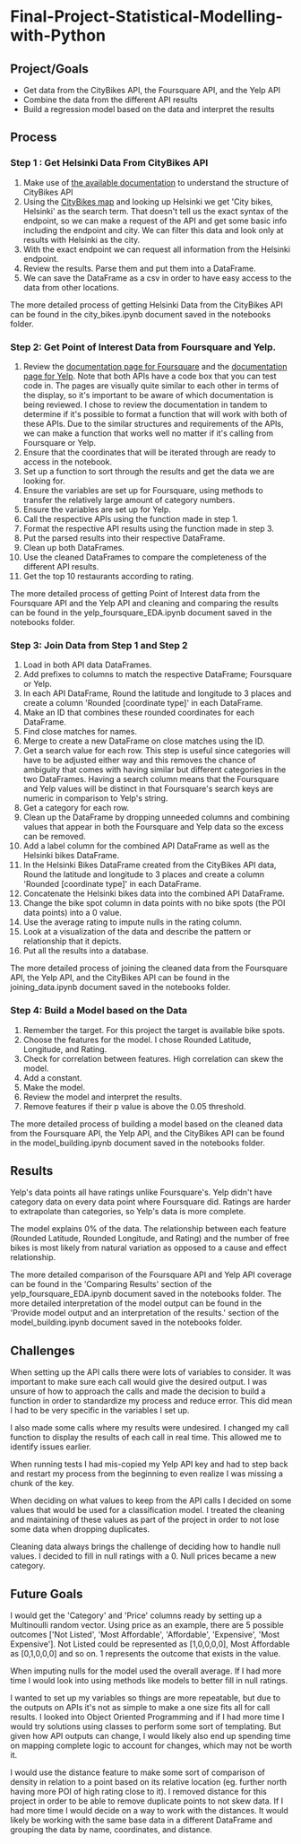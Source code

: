 # Final-Project-Statistical-Modelling-with-Python

## Project/Goals
- Get data from the CityBikes API, the Foursquare API, and the Yelp API
- Combine the data from the different API results
- Build a regression model based on the data and interpret the results

## Process

### Step 1 : Get Helsinki Data From CityBikes API
1. Make use of [the available documentation](https://api.citybik.es/v2/) to understand the structure of CityBikes API
2. Using the [CityBikes map](https://citybik.es/) and looking up Helsinki we get 'City bikes, Helsinki' as the search term. That doesn't tell us the exact syntax of the endpoint, so we can make a request of the API and get some basic info including the endpoint and city. We can filter this data and look only at results with Helsinki as the city.
3. With the exact endpoint we can request all information from the Helsinki endpoint.
4. Review the results. Parse them and put them into a DataFrame.
5. We can save the DataFrame as a csv in order to have easy access to the data from other locations.

The more detailed process of getting Helsinki Data from the CityBikes API can be found in the city_bikes.ipynb document saved in the notebooks folder.
### Step 2: Get Point of Interest Data from Foursquare and Yelp.
1. Review the [documentation page for Foursquare](https://docs.foursquare.com/developer/reference/place-search) and the [documentation page for Yelp](https://docs.developer.yelp.com/reference/v3_business_search). Note that both APIs have a code box that you can test code in. The pages are visually quite similar to each other in terms of the display, so it's important to be aware of which documentation is being reviewed. I chose to review the documentation in tandem to determine if it's possible to format a function that will work with both of these APIs. Due to the similar structures and requirements of the APIs, we can make a function that works well no matter if it's calling from Foursquare or Yelp.
2. Ensure that the coordinates that will be iterated through are ready to access in the notebook.
3. Set up a function to sort through the results and get the data we are looking for.
4. Ensure the variables are set up for Foursquare, using methods to transfer the relatively large amount of category numbers.
5. Ensure the variables are set up for Yelp.
6. Call the respective APIs using the function made in step 1.
7. Format the respective API results using the function made in step 3.
8. Put the parsed results into their respective DataFrame.
9. Clean up both DataFrames.
10. Use the cleaned DataFrames to compare the completeness of the different API results.
11. Get the top 10 restaurants according to rating.

The more detailed process of getting Point of Interest data from the Foursquare API and the Yelp API and cleaning and comparing the results can be found in the yelp_foursquare_EDA.ipynb document saved in the notebooks folder.

### Step 3: Join Data from Step 1 and Step 2
1. Load in both API data DataFrames.
2. Add prefixes to columns to match the respective DataFrame; Foursquare or Yelp.
3. In each API DataFrame, Round the latitude and longitude to 3 places and create a column 'Rounded [coordinate type]' in each DataFrame. 
4. Make an ID that combines these rounded coordinates for each DataFrame.
5. Find close matches for names.
6. Merge to create a new DataFrame on close matches using the ID.
7. Get a search value for each row. This step is useful since categories will have to be adjusted either way and this removes the chance of ambiguity that comes with having similar but different categories in the two DataFrames. Having a search column means that the Foursquare and Yelp values will be distinct in that Foursquare's search keys are numeric in comparison to Yelp's string.
8. Get a category for each row.
9. Clean up the DataFrame by dropping unneeded columns and combining values that appear in both the Foursquare and Yelp data so the excess can be removed.
10. Add a label column for the combined API DataFrame as well as the Helsinki bikes DataFrame.
11. In the Helsinki Bikes DataFrame created from the CityBikes API data, Round the latitude and longitude to 3 places and create a column 'Rounded [coordinate type]' in each DataFrame. 
12. Concatenate the Helsinki bikes data into the combined API DataFrame.
13. Change the bike spot column in data points with no bike spots (the POI data points) into a 0 value.
14. Use the average rating to impute nulls in the rating column.
15. Look at a visualization of the data and describe the pattern or relationship that it depicts.
16. Put all the results into a database.

The more detailed process of joining the cleaned data from the Foursquare API, the Yelp API, and the CityBikes API can be found in the joining_data.ipynb document saved in the notebooks folder.

### Step 4: Build a Model based on the Data
1. Remember the target. For this project the target is available bike spots.
2. Choose the features for the model. I chose Rounded Latitude, Longitude, and Rating.
3. Check for correlation between features. High correlation can skew the model.
4. Add a constant.
5. Make the model.
6. Review the model and interpret the results.
7. Remove features if their p value is above the 0.05 threshold.

The more detailed process of building a model based on the cleaned data from the Foursquare API, the Yelp API, and the CityBikes API can be found in the model_building.ipynb document saved in the notebooks folder.


## Results
Yelp's data points all have ratings unlike Foursquare's. Yelp didn't have category data on every data point where Foursquare did. Ratings are harder to extrapolate than categories, so Yelp's data is more complete.

The model explains 0% of the data. The relationship between each feature (Rounded Latitude, Rounded Longitude, and Rating) and the number of free bikes is most likely from natural variation as opposed to a cause and effect relationship.


The more detailed comparison of the Foursquare API and Yelp API coverage can be found in the 'Comparing Results' section of the yelp_foursquare_EDA.ipynb document saved in the notebooks folder.
The more detailed interpretation of the model output can be found in the 'Provide model output and an interpretation of the results.' section of the model_building.ipynb document saved in the notebooks folder.

## Challenges 
When setting up the API calls there were lots of variables to consider. It was important to make sure each call would give the desired output. I was unsure of how to approach the calls and made the decision to build a function in order to standardize my process and reduce error. This did mean I had to be very specific in the variables I set up.

I also made some calls where my results were undesired. I changed my call function to display the results of each call in real time. This allowed me to identify issues earlier. 

When running tests I had mis-copied my Yelp API key and had to step back and restart my process from the beginning to even realize I was missing a chunk of the key.

When deciding on what values to keep from the API calls I decided on some values that would be used for a classification model. I treated the cleaning and maintaining of these values as part of the project in order to not lose some data when dropping duplicates. 

Cleaning data always brings the challenge of deciding how to handle null values. I decided to fill in null ratings with a 0. Null prices became a new category. 
 
  

## Future Goals

I would get the 'Category' and 'Price' columns ready by setting up a Multinoulli random vector. Using price as an example, there are 5 possible outcomes ['Not Listed', 'Most Affordable', 'Affordable', 'Expensive', 'Most Expensive']. Not Listed could be represented as [1,0,0,0,0], Most Affordable as [0,1,0,0,0] and so on. 1 represents the outcome that exists in the value. 

When imputing nulls for the model used the overall average. If I had more time I would look into using methods like models to better fill in null ratings.

I wanted to set up my variables so things are more repeatable, but due to the outputs on APIs it's not as simple to make a one size fits all for call results. I looked into Object Oriented Programming and if I had more time I would try solutions using classes to perform some sort of templating. But given how API outputs can change, I would likely also end up spending time on mapping complete logic to account for changes, which may not be worth it.

I would use the distance feature to make some sort of comparison of density in relation to a point based on its relative location (eg. further north having more POI of high rating close to it). I removed distance for this project in order to be able to remove duplicate points to not skew data. If I had more time I would decide on a way to work with the distances. It would likely be working with the same base data in a different DataFrame and grouping the data by name, coordinates, and distance.